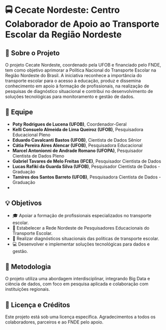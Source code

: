 # 🚍 Cecate Nordeste: Centro Colaborador de Apoio ao Transporte Escolar da Região Nordeste

## :mag_right: Sobre o Projeto
O projeto Cecate Nordeste, coordenado pela UFOB e financiado pelo FNDE, tem como objetivo aprimorar a Política Nacional do Transporte Escolar na Região Nordeste do Brasil. A iniciativa reconhece a importância do transporte escolar para o acesso à educação, produz e dissemina conhecimento em apoio à formação de profissionais, na realização de pesquisas de diagnóstico situacional e contribui no desenvolvimento de soluções tecnológicas para monitoramento e gestão de dados.

## :busts_in_silhouette: Equipe
- **Poty Rodrigues de Lucena (UFOB)**, Coordenador-Geral
- **Kelli Consuelo Almeida de Lima Queiroz (UFOB)**, Pesquisadora Educacional Pleno
- **Eduardo Cavalcanti Bastos (UFOB)**, Cientista de Dados Sênior
- **Cátia Pereira Aires Alencar (UFOB)**, Pesquisadora Educacional
- **Marcel Antonionni de Andrade Romano (UFOPA)**, Pesquisador Cientista de Dados Pleno
- **Gabriel Tavares de Melo Freitas (IFCE)**, Pesquisador Cientista de Dados
- **Lucas Rafiki da Guarda Silva (UFOB)**, Pesquisador Cientista de Dados - Graduação
- **Tamires dos Santos Barreto (UFOB)**, Pesquisadora Cientista de Dados - Graduação
- 

## :bulb: Objetivos
- :mortar_board: Apoiar a formação de profissionais especializados no transporte escolar.
- :link: Estabelecer a Rede Nordeste de Pesquisadores Educacionais do Transporte Escolar.
- :telescope: Realizar diagnósticos situacionais das políticas de transporte escolar.
- :computer: Desenvolver e implementar soluções tecnológicas para dados e gestão.

## :wrench: Metodologia
O projeto utiliza uma abordagem interdisciplinar, integrando Big Data e ciência de dados, com foco em pesquisa aplicada e colaboração com instituições regionais.

## :scroll: Licença e Créditos
Este projeto está sob uma licença específica. Agradecimentos a todos os colaboradores, parceiros e ao FNDE pelo apoio.
